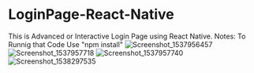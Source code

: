 # LoginPage-React-Native
This is Advanced or Interactive Login Page using React Native.
Notes: To Runnig that Code
Use "npm install"
![Screenshot_1537956457](https://user-images.githubusercontent.com/31858286/57695029-db567c80-766a-11e9-937f-5daa63a36ffd.png)
![Screenshot_1537957718](https://user-images.githubusercontent.com/31858286/57695034-dd204000-766a-11e9-800d-2dd940181b38.png)
![Screenshot_1537957740](https://user-images.githubusercontent.com/31858286/57695036-de516d00-766a-11e9-99bc-70e29dae8a25.png)
![Screenshot_1538297535](https://user-images.githubusercontent.com/31858286/57695044-e27d8a80-766a-11e9-9cce-9192be2ad8be.png)
